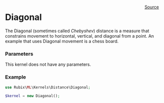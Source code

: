 <span style="float:right;"><a href="https://github.com/RubixML/RubixML/blob/master/src/Kernels/Distance/Diagonal.php">Source</a></span>

# Diagonal
The Diagonal (sometimes called *Chebyshev*) distance is a measure that constrains movement to horizontal, vertical, and diagonal from a point. An example that uses Diagonal movement is a chess board.

### Parameters
This kernel does not have any parameters.

### Example
```php
use Rubix\ML\Kernels\Distance\Diagonal;

$kernel = new Diagonal();
```